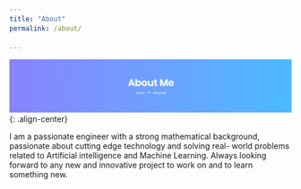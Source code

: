```yaml
---
title: "About"
permalink: /about/

---
```

  ![image-left](/images/about.jpg){: .align-center}

  I am a passionate engineer with a strong mathematical background,
  passionate about cutting edge technology and solving real- world
  problems related to Artificial intelligence and Machine Learning.
  Always looking forward to any new and innovative project  to work
  on and to learn something new.
